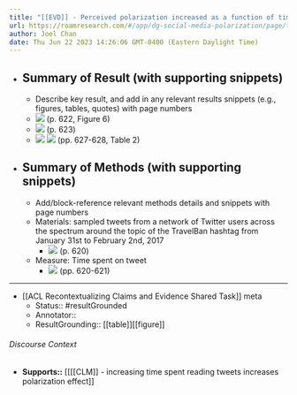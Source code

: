 ```yaml
---
title: "[[EVD]] - Perceived polarization increased as a function of time spent reading a tweet, but only for Republican users - [[@banksPolarizedFeedsThreeExperiments2021]]"
url: https://roamresearch.com/#/app/dg-social-media-polarization/page/tQy4sEF_R
author: Joel Chan
date: Thu Jun 22 2023 14:26:06 GMT-0400 (Eastern Daylight Time)
---
```


- ## Summary of Result (with supporting snippets)
    - Describe key result, and add in any relevant results snippets (e.g., figures, tables, quotes) with page numbers
    - ![](https://firebasestorage.googleapis.com/v0/b/firescript-577a2.appspot.com/o/imgs%2Fapp%2Fdg-social-media-polarization%2FCt6GmxRLZP.21.34.png?alt=media&token=e43e6705-58bc-4686-936b-d762c2097dc5) (p. 622, Figure 6)
    - ![](https://firebasestorage.googleapis.com/v0/b/firescript-577a2.appspot.com/o/imgs%2Fapp%2Fdg-social-media-polarization%2F3K0q8RUlaU.22.10.png?alt=media&token=b3d69989-1121-4bf8-941b-d4d4b55affcd) (p. 623)
    - ![](https://firebasestorage.googleapis.com/v0/b/firescript-577a2.appspot.com/o/imgs%2Fapp%2Fdg-social-media-polarization%2FpRbeYmtN9d.23.29.png?alt=media&token=406089ca-d101-471d-9e93-04790ea6f340)
![](https://firebasestorage.googleapis.com/v0/b/firescript-577a2.appspot.com/o/imgs%2Fapp%2Fdg-social-media-polarization%2Fv20agxXmVV.24.09.png?alt=media&token=72e48240-b2b1-4e44-9671-2b9c0c7c1358) (pp. 627-628, Table 2)
- ## Summary of Methods (with supporting snippets)
    - Add/block-reference relevant methods details and snippets with page numbers
    - Materials: sampled tweets from a network of Twitter users across the spectrum around the topic of the TravelBan hashtag from January 31st to February 2nd, 2017
        - ![](https://firebasestorage.googleapis.com/v0/b/firescript-577a2.appspot.com/o/imgs%2Fapp%2Fdg-social-media-polarization%2FdGiKQilzc8.19.34.png?alt=media&token=430eb251-c810-478f-9acc-27804151db61) (p. 620)
    - Measure: Time spent on tweet
        - ![](https://firebasestorage.googleapis.com/v0/b/firescript-577a2.appspot.com/o/imgs%2Fapp%2Fdg-social-media-polarization%2FTT5XxlgWYj.20.19.png?alt=media&token=7f4ca5e5-ecb8-4b96-baea-e643fe2df33f) (pp. 620-621)
- ---
- [[ACL Recontextualizing Claims and Evidence Shared Task]] meta
    - Status:: #resultGrounded
    - Annotator::
    - ResultGrounding:: [[table]][[figure]]

###### Discourse Context

- **Supports::** [[[[CLM]] - increasing time spent reading tweets increases polarization effect]]
